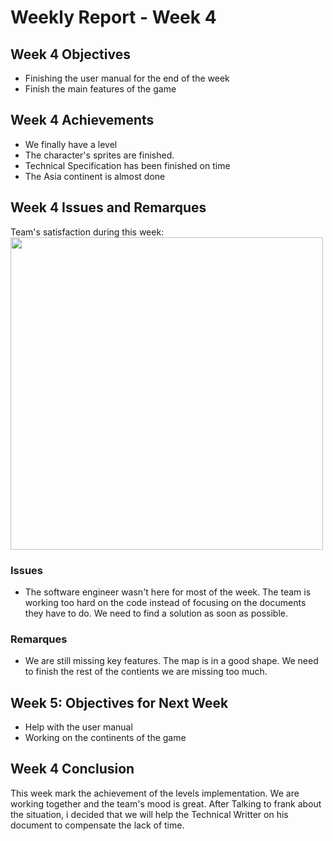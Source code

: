 # Weekly Report - Week 4
## Week 4 Objectives
- Finishing the user manual for the end of the week
- Finish the main features of the game
## Week 4 Achievements
- We finally have a level
- The character's sprites are finished.
- Technical Specification has been finished on time
- The Asia continent is almost done
## Week 4 Issues and Remarques
Team's satisfaction during this week: 
 <img src="C:\Users\JulianREINE\Documents\GitHub\2024-2025-project-2-serious-game-team-4\Documents\WeeklyReports\Images\Week4TeamSatisfaction.png" width="500"/>

### Issues
- The software engineer wasn't here for most of the week. The team is working too hard on the code instead of focusing on the documents they have to do. We need to find a solution as soon as possible.
### Remarques
- We are still missing key features. The map is in a good shape. We need to finish the rest of the contients we are missing too much.
## Week 5: Objectives for Next Week
- Help with the user manual
- Working on the continents of the game
## Week 4 Conclusion
This week mark the achievement  of the levels implementation. We are working together and the team's mood is great. After Talking to frank about the situation, i decided that we will help the Technical Writter on his document to compensate the lack of time.
